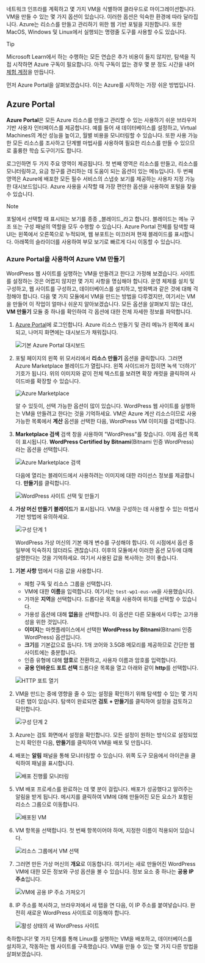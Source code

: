 네트워크 인프라를 계획하고 몇 가지 VM을 식별하여 클라우드로 마이그레이션합니다. VM을 만들 수 있는 몇 가지 옵션이 있습니다. 이러한 옵션은 익숙한 환경에 따라 달라집니다. Azure는 리소스를 만들고 관리하기 위한 웹 기반 포털을 지원합니다. 또한 MacOS, Windows 및 Linux에서 실행되는 명령줄 도구를 사용할 수도 있습니다.

> [!TIP]
> Microsoft Learn에서 하는 수행하는 모든 연습은 추가 비용이 들지 않지만, 탐색을 직접 시작하면 Azure 구독이 필요합니다. 아직 구독이 없는 경우 몇 분 정도 시간을 내어 [체험 계정](https://azure.microsoft.com/free/?WT.mc_id=A261C142F)을 만듭니다.

먼저 Azure Portal을 살펴보겠습니다. 이는 Azure를 시작하는 가장 쉬운 방법입니다.

## <a name="azure-portal"></a>Azure Portal

**Azure Portal**은 모든 Azure 리소스를 만들고 관리할 수 있는 사용하기 쉬운 브라우저 기반 사용자 인터페이스를 제공합니다. 예를 들어 새 데이터베이스를 설정하고, Virtual Machines의 계산 성능을 높이고, 월별 비용을 모니터링할 수 있습니다. 또한 사용 가능한 모든 리소스를 조사하고 단계별 마법사를 사용하여 필요한 리소스를 만들 수 있으므로 훌륭한 학습 도구이기도 합니다.

로그인하면 두 가지 주요 영역이 제공됩니다. 첫 번째 영역은 리소스를 만들고, 리소스를 모니터링하고, 요금 청구를 관리하는 데 도움이 되는 옵션이 있는 메뉴입니다. 두 번째 영역은 Azure에 배포한 모든 필수 서비스의 스냅숏 보기를 제공하는 사용자 지정 가능한 대시보드입니다. Azure 사용을 시작할 때 가장 편안한 옵션을 사용하여 포털을 찾을 수 있습니다.

> [!NOTE]
> 포털에서 선택할 때 표시되는 보기를 종종 _블레이드_라고 합니다. 블레이드는 메뉴 구조 또는 구성 패널의 역할을 모두 수행할 수 있습니다. Azure Portal 전체를 탐색할 때 UI는 왼쪽에서 오른쪽으로 누적되며, 웹 뷰포트는 미끄러져 현재 블레이드를 표시합니다. 아래쪽의 슬라이더를 사용하여 부모 보기로 빠르게 다시 이동할 수 있습니다.

### <a name="create-an-azure-vm-with-the-azure-portal"></a>Azure Portal을 사용하여 Azure VM 만들기

WordPress 웹 사이트를 실행하는 VM을 만들려고 한다고 가정해 보겠습니다. 사이트를 설정하는 것은 어렵지 않지만 몇 가지 사항을 명심해야 합니다. 운영 체제를 설치 및 구성하고, 웹 사이트를 구성하고, 데이터베이스를 설치하고, 방화벽과 같은 것에 대해 걱정해야 합니다. 다음 몇 가지 모듈에서 VM을 만드는 방법을 다루겠지만, 여기서는 VM을 만들어 이 작업이 얼마나 쉬운지 알아보겠습니다. 모든 옵션을 살펴보지 않는 대신, **VM 만들기** 모듈 중 하나를 확인하여 각 옵션에 대한 전체 자세한 정보를 파악합니다.

1. [Azure Portal](https://portal.azure.com?azure-portal=true)에 로그인합니다. Azure 리소스 만들기 및 관리 메뉴가 왼쪽에 표시되고, 나머지 화면에는 대시보드가 채워집니다.

    ![기본 Azure Portal 대시보드](../media-draft/3-dashboard-page.png)

1. 포털 페이지의 왼쪽 위 모서리에서 **리소스 만들기** 옵션을 클릭합니다. 그러면 Azure Marketplace 블레이드가 열립니다. 왼쪽 사이드바가 접히면 녹색 '더하기' 기호가 됩니다. 위의 이미지와 같이 전체 텍스트를 보려면 확장 캐럿을 클릭하여 사이드바를 확장할 수 있습니다.

    ![Azure Marketplace](../media-draft/3-create-new-resource.png)

    알 수 있듯이, 선택 가능한 옵션이 많이 있습니다. WordPress 웹 사이트를 실행하는 VM을 만들려고 한다는 것을 기억하세요. VM은 Azure 계산 리소스이므로 사용 가능한 목록에서 **계산** 옵션을 선택한 다음, WordPress VM 이미지를 검색합니다.

1. **Marketplace 검색** 검색 창을 사용하여 "WordPress"를 찾습니다. 이제 옵션 목록이 표시됩니다. **WordPress Certified by Bitnami**(Bitnami 인증 WordPress)라는 옵션을 선택합니다.

    ![Azure Marketplace 검색](../media-draft/3-search-vm-image.png)

    다음에 열리는 블레이드에서 사용하려는 이미지에 대한 라이선스 정보를 제공합니다. **만들기**를 클릭합니다.

    ![WordPress 사이트 선택 및 만들기](../media-draft/3-create-vm-image.png)

1. **가상 머신 만들기 블레이드**가 표시됩니다. VM을 구성하는 데 사용할 수 있는 마법사 기반 방법에 유의하세요.

    ![구성 단계 1](../media-draft/3-create-vm-1.png)

    WordPress 가상 머신의 기본 매개 변수를 구성해야 합니다. 이 시점에서 옵션 중 일부에 익숙하지 않더라도 괜찮습니다. 이후의 모듈에서 이러한 옵션 모두에 대해 설명한다는 것을 기억하세요. 여기서 사용된 값을 복사하는 것이 좋습니다.

<!-- TODO: fix subscription + resource group -->
1. **기본 사항** 탭에서 다음 값을 사용합니다.
    - 체험 구독 및 리소스 그룹을 선택합니다.
    - VM에 대한 **이름**을 입력합니다. 여기서는 `test-wp1-eus-vm`을 사용했습니다.
    - 가까운 **지역**을 선택합니다. 드롭다운 목록을 사용하여 위치를 선택할 수 있습니다.
    - 가용성 옵션에 대해 **없음**을 선택합니다. 이 옵션은 다른 모듈에서 다루는 고가용성을 위한 것입니다.
    - **이미지**는 마켓플레이스에서 선택한 **WordPress by Bitnami**(Bitnami 인증 WordPress) 옵션입니다.
    - **크기**를 기본값으로 둡니다. 1개 코어와 3.5GB 메모리를 제공하므로 간단한 웹 사이트에는 충분합니다.
    - 인증 유형에 대해 **암호**로 전환하고, 사용자 이름과 암호를 입력합니다.
    - **공용 인바운드 포트 선택** 드롭다운 목록을 열고 아래와 같이 **http**를 선택합니다.

    ![HTTP 포트 열기](../media-draft/3-open-http-port.png)

1. VM을 만드는 중에 영향을 줄 수 있는 설정을 확인하기 위해 탐색할 수 있는 몇 가지 다른 탭이 있습니다. 탐색이 완료되면 **검토 + 만들기**를 클릭하여 설정을 검토하고 확인합니다.

    ![구성 단계 2](../media-draft/3-review-create-vm.png)

1. Azure는 검토 화면에서 설정을 확인합니다. 모든 설정이 원하는 방식으로 설정되었는지 확인한 다음, **만들기**를 클릭하여 VM을 배포 및 만듭니다.

1. 배포는 **알림** 패널을 통해 모니터링할 수 있습니다. 위쪽 도구 모음에서 아이콘을 클릭하여 패널을 표시합니다.

    ![배포 진행률 모니터링](../media-draft/3-deploying.png)

1. VM 배포 프로세스를 완료하는 데 몇 분이 걸립니다. 배포가 성공했다고 알려주는 알림을 받게 됩니다. 메시지를 클릭하여 VM에 대해 만들어진 모든 요소가 포함된 리소스 그룹으로 이동합니다.

    ![배포된 VM](../media-draft/3-deployment-succeeded.png)

1. VM 항목을 선택합니다. 첫 번째 항목이어야 하며, 지정한 이름이 적용되어 있습니다.

    ![리소스 그룹에서 VM 선택](../media-draft/3-open-vm-properties.png)

1. 그러면 만든 가상 머신의 **개요**로 이동합니다. 여기서는 새로 만들어진 WordPress VM에 대한 모든 정보와 구성 옵션을 볼 수 있습니다. 정보 요소 중 하나는 **공용 IP 주소**입니다.

    ![VM에 공용 IP 주소 가져오기](../media-draft/3-public-ip-address.png)

1. IP 주소를 복사하고, 브라우저에서 새 탭을 연 다음, 이 IP 주소를 붙여넣습니다. 완전히 새로운 WordPress 사이트로 이동해야 합니다.

    ![활성 상태의 새 WordPress 사이트](../media-draft/3-my-new-blog.png)

축하합니다! 몇 가지 단계를 통해 Linux를 실행하는 VM을 배포하고, 데이터베이스를 설치하고, 작동하는 웹 사이트를 구축했습니다. VM을 만들 수 있는 몇 가지 다른 방법을 살펴보겠습니다.